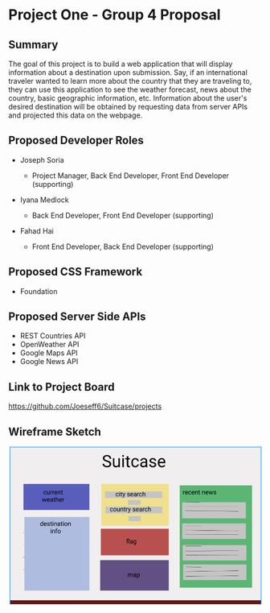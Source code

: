 # Project One - Group 4 Proposal

## Summary

The goal of this project is to build a web application that will display information about a destination upon submission. Say, if an international traveler wanted to learn more about the country that they are traveling to, they can use this application to see the weather forecast, news about the country, basic geographic information, etc. Information about the user's desired destination will be obtained by requesting data from server APIs and projected this data on the webpage.

## Proposed Developer Roles

* Joseph Soria
    * Project Manager, Back End Developer, Front End Developer (supporting)

 * Iyana Medlock
    * Back End Developer, Front End Developer (supporting)

 * Fahad Hai
    * Front End Developer, Back End Developer (supporting)

## Proposed CSS Framework

* Foundation

## Proposed Server Side APIs

* REST Countries API
* OpenWeather API
* Google Maps API
* Google News API

## Link to Project Board

https://github.com/Joeseff6/Suitcase/projects

## Wireframe Sketch

![Wireframe Design for our project](Assets/Images/wireframeDesign.PNG)